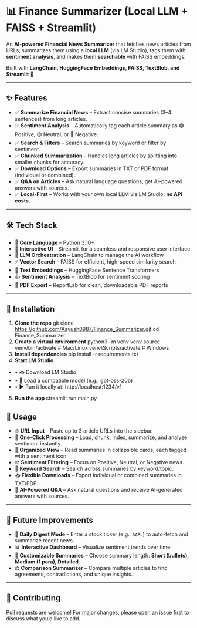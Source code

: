 # 📊 Finance Summarizer (Local LLM + FAISS + Streamlit)

An **AI-powered Financial News Summarizer** that fetches news articles from URLs, summarizes them using a **local LLM** (via LM Studio), tags them with **sentiment analysis**, and makes them **searchable** with FAISS embeddings.

Built with **LangChain, HuggingFace Embeddings, FAISS, TextBlob, and Streamlit** 🚀

---

## ✨ Features

- ✅ **Summarize Financial News** – Extract concise summaries (3–4 sentences) from long articles.  
- ✅ **Sentiment Analysis** – Automatically tag each article summary as 🟢 Positive, 🟡 Neutral, or 🔴 Negative.  
- ✅ **Search & Filters** – Search summaries by keyword or filter by sentiment.  
- ✅ **Chunked Summarization** – Handles long articles by splitting into smaller chunks for accuracy.  
- ✅ **Download Options** – Export summaries in TXT or PDF format (individual or combined).  
- ✅ **Q&A on Articles** – Ask natural language questions, get AI-powered answers with sources.  
- ✅ **Local-First** – Works with your own local LLM via LM Studio, **no API costs**.  

---

## 🛠️ Tech Stack

- 🐍 **Core Language** – Python 3.10+  
- 🎨 **Interactive UI** – Streamlit for a seamless and responsive user interface  
- 🔗 **LLM Orchestration** – LangChain to manage the AI workflow  
- ⚡ **Vector Search** – FAISS for efficient, high-speed similarity search  
- 🧠 **Text Embeddings** – HuggingFace Sentence Transformers  
- 👍 **Sentiment Analysis** – TextBlob for sentiment scoring  
- 📄 **PDF Export** – ReportLab for clean, downloadable PDF reports  

---

## 🚀 Installation
1. **Clone the repo**
    git clone https://github.com/Aayush0987/Finance_Summarizer.git
    cd Finance_Summarizer
2.	**Create a virtual environment**
    python3 -m venv venv
    source venv/bin/activate   # Mac/Linux
    venv\Scripts\activate      # Windows 
3.	**Install dependencies**
    pip install -r requirements.txt
4.	**Start LM Studio**
-   •   📥 Download LM Studio
-   •	📂 Load a compatible model (e.g., gpt-oss-20b)
-   •	▶️ Run it locally at: http://localhost:1234/v1    
5.	**Run the app**
    streamlit run main.py

## 📖 Usage

- 🌐 **URL Input** – Paste up to 3 article URLs into the sidebar.  
- 🚀 **One-Click Processing** – Load, chunk, index, summarize, and analyze sentiment instantly.  
- 📰 **Organized View** – Read summaries in collapsible cards, each tagged with a sentiment icon.  
- ⚖️ **Sentiment Filtering** – Focus on Positive, Neutral, or Negative news.  
- 🔎 **Keyword Search** – Search across summaries by keyword/topic.  
- 📥 **Flexible Downloads** – Export individual or combined summaries in TXT/PDF.  
- 💬 **AI-Powered Q&A** – Ask natural questions and receive AI-generated answers with sources.  

---

## 🔮 Future Improvements

- 📅 **Daily Digest Mode** – Enter a stock ticker (e.g., `AAPL`) to auto-fetch and summarize recent news.  
- 📊 **Interactive Dashboard** – Visualize sentiment trends over time.  
- 📝 **Customizable Summaries** – Choose summary length: **Short (bullets), Medium (1 para), Detailed**.  
- ⚖️ **Comparison Summarizer** – Compare multiple articles to find agreements, contradictions, and unique insights.  

---

## 🤝 Contributing

Pull requests are welcome! For major changes, please open an issue first to discuss what you’d like to add.  

